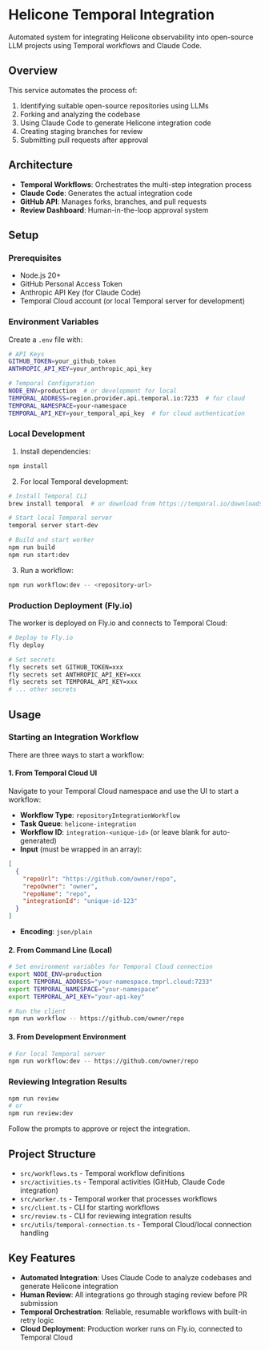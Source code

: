 # Helicone Temporal Integration

Automated system for integrating Helicone observability into open-source LLM projects using Temporal workflows and Claude Code.

## Overview

This service automates the process of:
1. Identifying suitable open-source repositories using LLMs
2. Forking and analyzing the codebase
3. Using Claude Code to generate Helicone integration code
4. Creating staging branches for review
5. Submitting pull requests after approval

## Architecture

- **Temporal Workflows**: Orchestrates the multi-step integration process
- **Claude Code**: Generates the actual integration code
- **GitHub API**: Manages forks, branches, and pull requests
- **Review Dashboard**: Human-in-the-loop approval system

## Setup

### Prerequisites

- Node.js 20+
- GitHub Personal Access Token
- Anthropic API Key (for Claude Code)
- Temporal Cloud account (or local Temporal server for development)

### Environment Variables

Create a `.env` file with:

```bash
# API Keys
GITHUB_TOKEN=your_github_token
ANTHROPIC_API_KEY=your_anthropic_api_key

# Temporal Configuration
NODE_ENV=production  # or development for local
TEMPORAL_ADDRESS=region.provider.api.temporal.io:7233  # for cloud
TEMPORAL_NAMESPACE=your-namespace
TEMPORAL_API_KEY=your_temporal_api_key  # for cloud authentication
```

### Local Development

1. Install dependencies:
```bash
npm install
```

2. For local Temporal development:
```bash
# Install Temporal CLI
brew install temporal  # or download from https://temporal.io/downloads

# Start local Temporal server
temporal server start-dev

# Build and start worker
npm run build
npm run start:dev
```

3. Run a workflow:
```bash
npm run workflow:dev -- <repository-url>
```

### Production Deployment (Fly.io)

The worker is deployed on Fly.io and connects to Temporal Cloud:

```bash
# Deploy to Fly.io
fly deploy

# Set secrets
fly secrets set GITHUB_TOKEN=xxx
fly secrets set ANTHROPIC_API_KEY=xxx
fly secrets set TEMPORAL_API_KEY=xxx
# ... other secrets
```

## Usage

### Starting an Integration Workflow

There are three ways to start a workflow:

#### 1. From Temporal Cloud UI

Navigate to your Temporal Cloud namespace and use the UI to start a workflow:

- **Workflow Type**: `repositoryIntegrationWorkflow`
- **Task Queue**: `helicone-integration`
- **Workflow ID**: `integration-<unique-id>` (or leave blank for auto-generated)
- **Input** (must be wrapped in an array):
```json
[
  {
    "repoUrl": "https://github.com/owner/repo",
    "repoOwner": "owner",
    "repoName": "repo",
    "integrationId": "unique-id-123"
  }
]
```
- **Encoding**: `json/plain`

#### 2. From Command Line (Local)

```bash
# Set environment variables for Temporal Cloud connection
export NODE_ENV=production
export TEMPORAL_ADDRESS="your-namespace.tmprl.cloud:7233"
export TEMPORAL_NAMESPACE="your-namespace"
export TEMPORAL_API_KEY="your-api-key"

# Run the client
npm run workflow -- https://github.com/owner/repo
```

#### 3. From Development Environment

```bash
# For local Temporal server
npm run workflow:dev -- https://github.com/owner/repo
```

### Reviewing Integration Results

```bash
npm run review
# or
npm run review:dev
```

Follow the prompts to approve or reject the integration.

## Project Structure

- `src/workflows.ts` - Temporal workflow definitions
- `src/activities.ts` - Temporal activities (GitHub, Claude Code integration)
- `src/worker.ts` - Temporal worker that processes workflows
- `src/client.ts` - CLI for starting workflows
- `src/review.ts` - CLI for reviewing integration results
- `src/utils/temporal-connection.ts` - Temporal Cloud/local connection handling

## Key Features

- **Automated Integration**: Uses Claude Code to analyze codebases and generate Helicone integration
- **Human Review**: All integrations go through staging review before PR submission
- **Temporal Orchestration**: Reliable, resumable workflows with built-in retry logic
- **Cloud Deployment**: Production worker runs on Fly.io, connected to Temporal Cloud